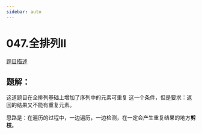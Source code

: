 ```yaml
---
sidebar: auto
---
```


# 047.全排列II

[题目描述](https://leetcode-cn.com/problems/permutations-ii/)

## 题解：

这道题目在全排列基础上增加了序列中的元素可重复 这一个条件，但是要求：返回的结果又不能有重复元素。

思路是：在遍历的过程中，一边遍历，一边检测，在一定会产生重复结果的地方**剪枝**。

